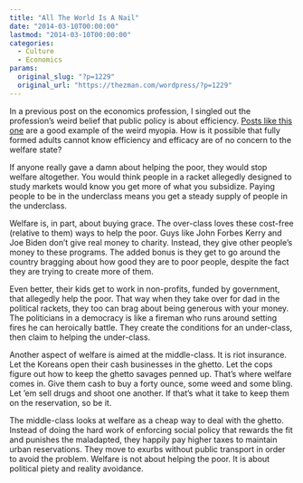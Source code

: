 ```yaml
---
title: "All The World Is A Nail"
date: "2014-03-10T00:00:00"
lastmod: "2014-03-10T00:00:00"
categories:
  - Culture
  - Economics
params:
  original_slug: "?p=1229"
  original_url: "https://thezman.com/wordpress/?p=1229"
---
```


In a previous post on the economics profession, I singled out the
profession’s weird belief that public policy is about efficiency. <a
href="http://marginalrevolution.com/marginalrevolution/2014/03/sweden-fact-of-the-day.html"
rel="noopener noreferrer" target="_blank">Posts like this one</a> are a
good example of the weird myopia. How is it possible that fully formed
adults cannot know efficiency and efficacy are of no concern to the
welfare state?

If anyone really gave a damn about helping the poor, they would stop
welfare altogether. You would think people in a racket allegedly
designed to study markets would know you get more of what you subsidize.
Paying people to be in the underclass means you get a steady supply of
people in the underclass.

Welfare is, in part, about buying grace. The over-class loves these
cost-free (relative to them) ways to help the poor. Guys like John
Forbes Kerry and Joe Biden don’t give real money to charity. Instead,
they give other people’s money to these programs. The added bonus is
they get to go around the country bragging about how good they are to
poor people, despite the fact they are trying to create more of them.

Even better, their kids get to work in non-profits, funded by
government, that allegedly help the poor. That way when they take over
for dad in the political rackets, they too can brag about being generous
with your money. The politicians in a democracy is like a fireman who
runs around setting fires he can heroically battle. They create the
conditions for an under-class, then claim to helping the under-class.

Another aspect of welfare is aimed at the middle-class. It is riot
insurance. Let the Koreans open their cash businesses in the ghetto. Let
the cops figure out how to keep the ghetto savages penned up. That’s
where welfare comes in. Give them cash to buy a forty ounce, some weed
and some bling. Let ’em sell drugs and shoot one another. If that’s what
it take to keep them on the reservation, so be it.

The middle-class looks at welfare as a cheap way to deal with the
ghetto. Instead of doing the hard work of enforcing social policy that
rewards the fit and punishes the maladapted, they happily pay higher
taxes to maintain urban reservations. They move to exurbs without public
transport in order to avoid the problem. Welfare is not about helping
the poor. It is about political piety and reality avoidance.

